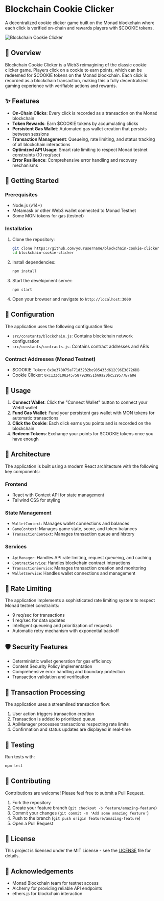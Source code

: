 # Blockchain Cookie Clicker

A decentralized cookie clicker game built on the Monad blockchain where each click is verified on-chain and rewards players with $COOKIE tokens.

![Blockchain Cookie Clicker](https://cookie-clicker-monad.vercel.app/)

## 🍪 Overview

Blockchain Cookie Clicker is a Web3 reimagining of the classic cookie clicker game. Players click on a cookie to earn points, which can be redeemed for $COOKIE tokens on the Monad blockchain. Each click is recorded as a blockchain transaction, making this a fully decentralized gaming experience with verifiable actions and rewards.

## ✨ Features

- **On-Chain Clicks**: Every click is recorded as a transaction on the Monad blockchain
- **Token Rewards**: Earn $COOKIE tokens by accumulating clicks
- **Persistent Gas Wallet**: Automated gas wallet creation that persists between sessions
- **Transaction Management**: Queueing, rate limiting, and status tracking of all blockchain interactions
- **Optimized API Usage**: Smart rate limiting to respect Monad testnet constraints (10 req/sec)
- **Error Resilience**: Comprehensive error handling and recovery mechanisms

## 🚀 Getting Started

### Prerequisites

- Node.js (v14+)
- Metamask or other Web3 wallet connected to Monad Testnet
- Some MON tokens for gas (testnet)

### Installation

1. Clone the repository:
   ```bash
   git clone https://github.com/yourusername/blockchain-cookie-clicker.git
   cd blockchain-cookie-clicker
   ```

2. Install dependencies:
   ```bash
   npm install
   ```

3. Start the development server:
   ```bash
   npm start
   ```

4. Open your browser and navigate to `http://localhost:3000`

## 🔧 Configuration

The application uses the following configuration files:

- `src/constants/blockchain.js`: Contains blockchain network configuration
- `src/constants/contracts.js`: Contains contract addresses and ABIs

### Contract Addresses (Monad Testnet)

- $COOKIE Token: `0x8e378075aF71d3232be905433d612C96E38726DB`
- Cookie Clicker: `0xC133d1082457587929951bA9a20bc529577B7a0e`

## 📱 Usage

1. **Connect Wallet**: Click the "Connect Wallet" button to connect your Web3 wallet
2. **Fund Gas Wallet**: Fund your persistent gas wallet with MON tokens for automatic transactions
3. **Click the Cookie**: Each click earns you points and is recorded on the blockchain
4. **Redeem Tokens**: Exchange your points for $COOKIE tokens once you have enough

## 🧱 Architecture

The application is built using a modern React architecture with the following key components:

### Frontend
- React with Context API for state management
- Tailwind CSS for styling

### State Management
- `WalletContext`: Manages wallet connections and balances
- `GameContext`: Manages game state, score, and token balances
- `TransactionContext`: Manages transaction queue and history

### Services
- `ApiManager`: Handles API rate limiting, request queueing, and caching
- `ContractService`: Handles blockchain contract interactions
- `TransactionService`: Manages transaction creation and monitoring
- `WalletService`: Handles wallet connections and management

## 🚦 Rate Limiting

The application implements a sophisticated rate limiting system to respect Monad testnet constraints:
- 9 req/sec for transactions
- 1 req/sec for data updates
- Intelligent queueing and prioritization of requests
- Automatic retry mechanism with exponential backoff

## 🛡️ Security Features

- Deterministic wallet generation for gas efficiency
- Content Security Policy implementation
- Comprehensive error handling and boundary protection
- Transaction validation and verification

## 🔄 Transaction Processing

The application uses a streamlined transaction flow:
1. User action triggers transaction creation
2. Transaction is added to prioritized queue
3. ApiManager processes transactions respecting rate limits
4. Confirmation and status updates are displayed in real-time

## 🧪 Testing

Run tests with:
```bash
npm test
```

## 🤝 Contributing

Contributions are welcome! Please feel free to submit a Pull Request.

1. Fork the repository
2. Create your feature branch (`git checkout -b feature/amazing-feature`)
3. Commit your changes (`git commit -m 'Add some amazing feature'`)
4. Push to the branch (`git push origin feature/amazing-feature`)
5. Open a Pull Request

## 📄 License

This project is licensed under the MIT License - see the [LICENSE](LICENSE) file for details.

## 🙏 Acknowledgements

- Monad Blockchain team for testnet access
- Alchemy for providing reliable API endpoints
- ethers.js for blockchain interaction
